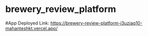 # brewery_review_platform
#App Deployed Link:
https://brewery-review-platform-j3uziaq10-mahanteshkt.vercel.app/
